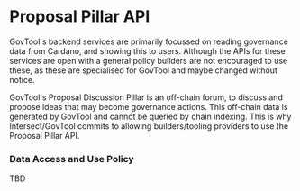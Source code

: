 # Proposal Pillar API

GovTool's backend services are primarily focussed on reading governance data from Cardano, and showing this to users. Although the APIs for these services are open with a general policy builders are not encouraged to use these, as these are specialised for GovTool and maybe changed without notice.

GovTool's Proposal Discussion Pillar is an off-chain forum, to discuss and propose ideas that may become governance actions. This off-chain data is generated by GovTool and cannot be queried by chain indexing. This is why Intersect/GovTool commits to allowing builders/tooling providers to use the Proposal Pillar API.

### Data Access and Use Policy

TBD

